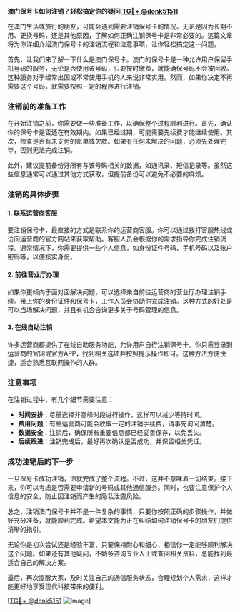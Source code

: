 **澳门保号卡如何注销？轻松搞定你的疑问[[TG💪+ @donk5151](https://t.me/s/donk5151)]**

在澳门生活或旅行的朋友，可能会遇到需要注销保号卡的情况。无论是因为长期不用、更换号码，还是其他原因，了解如何正确注销保号卡是非常必要的。这篇文章将为你详细介绍澳门保号卡的注销流程和注意事项，让你轻松搞定这一问题。

首先，让我们来了解一下什么是澳门保号卡。澳门的保号卡是一种允许用户保留手机号码的服务，无论是否使用该号码，只要按时缴费，就能确保号码不会被回收。这种服务对于经常出国或不常使用手机的人来说非常实用。然而，如果你决定不再需要这个号码，就需要按照一定的程序进行注销。

### 注销前的准备工作

在开始注销之前，你需要做一些准备工作，以确保整个过程顺利进行。首先，确认你的保号卡是否还在有效期内。如果已经过期，可能需要先续费才能继续使用。其次，检查是否有未支付的账单或欠款。如果有任何未解决的问题，必须先处理完毕，否则无法完成注销。

此外，建议提前备份好所有与该号码相关的数据，如通讯录、短信记录等。虽然这些信息通常可以通过其他方式获取，但提前备份可以避免不必要的麻烦。

### 注销的具体步骤

#### 1. 联系运营商客服

要注销保号卡，最直接的方式是联系你的运营商客服。你可以通过拨打客服热线或访问运营商的官方网站来获取帮助。客服人员会根据你的需求指导你完成注销流程。通常情况下，你需要提供一些个人信息，如身份证件号码、手机号码以及账户密码等，以便核实身份。

#### 2. 前往营业厅办理

如果你更倾向于面对面解决问题，可以选择亲自前往运营商的营业厅办理注销手续。带上你的身份证件和保号卡，工作人员会协助你完成注销。这种方式的好处是可以当场解决问题，并且有机会咨询更多关于号码管理的信息。

#### 3. 在线自助注销

许多运营商都提供了在线自助服务功能，允许用户自行注销保号卡。你只需登录到运营商的官网或官方APP，找到相关选项并按照提示操作即可。这种方法方便快捷，适合熟悉互联网操作的人群。

### 注意事项

在注销过程中，有几个细节需要注意：

- **时间安排**：尽量选择非高峰时段进行操作，这样可以减少等待时间。
- **费用问题**：有些运营商可能会收取一定的注销手续费，请事先询问清楚。
- **数据安全**：注销后，确保所有重要信息都已经妥善保存，以免丢失。
- **后续跟进**：注销完成后，最好再次确认是否成功，并保留相关凭证。

### 成功注销后的下一步

一旦保号卡成功注销，你就完成了整个流程。不过，这并不意味着一切结束。接下来，你可以考虑是否需要申请新的号码或其他通信服务。同时，也要注意保护个人信息的安全，防止因注销而产生的隐私泄露风险。

总之，注销澳门保号卡并不是一件复杂的事情，只要你按照正确的步骤操作，并做好充分准备，就能顺利完成。希望本文能为正在纠结如何注销保号卡的朋友们提供清晰的指引。

无论你是初次尝试还是经验丰富，只要保持耐心和细心，相信你一定能够顺利解决这个问题。如果还有其他疑问，不妨多咨询专业人士或查阅相关资料，总能找到最适合自己的解决方案。

最后，再次提醒大家，及时关注自己的通信服务状态，合理规划个人需求，这样才能更好地享受现代科技带来的便利。

[[TG💪+ @donk5151](https://t.me/s/donk5151) ![Image](https://i.postimg.cc/rwNCRYN7/Snipaste-2025-04-30-17-27-05.png)]